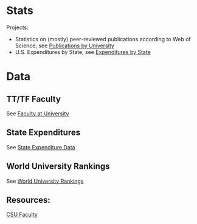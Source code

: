 # Stats

Projects:

- Statistics on (mostly) peer-reviewed publications according to Web of Science, see [Publications by University](Publications.md)
- U.S. Expenditures by State, see [Expenditures by State](StateBudgets.md)



# Data

## TT/TF Faculty

See [Faculty at University](data/university-faculty.csv)


## State Expenditures

See [State Expenditure Data](https://www.census.gov/data/datasets/2017/econ/local/public-use-datasets.html)

## World University Rankings

See [World University Rankings](World-University-Rankings.md)

## Resources:

[CSU Faculty](http://www.fullerton.edu/data/_resources/pdfs/ir/CSU_TenDen_SFR_Trends_2009-18.pdf)

